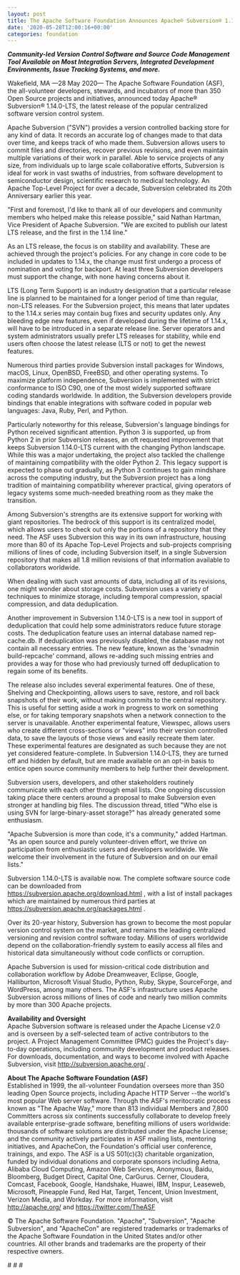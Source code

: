 ```yaml
---
layout: post
title: The Apache Software Foundation Announces Apache® Subversion® 1.14.0-LTS
date: '2020-05-28T12:00:16+00:00'
categories: foundation
---
```

<p><b><i>Community-led Version Control Software and Source Code Management Tool Available on Most Integration Servers, Integrated Development Environments, Issue Tracking Systems, and more.</i></b><br></p><p><span style="font-size: 14px;">Wakefield, MA —28 May 2020— The Apache Software Foundation (ASF), the all-volunteer developers, stewards, and incubators of more than 350 Open Source projects and initiatives, announced today Apache® Subversion® 1.14.0-LTS, the latest release of the popular centralized software version control system.</span></p><p><span style="font-size: 14px;">Apache Subversion ("SVN") provides a version controlled backing store for any kind of data. It records an accurate log of changes made to that data over time, and keeps track of who made them. Subversion allows users to commit files and directories, recover previous revisions, and even maintain multiple variations of their work in parallel. Able to service projects of any size, from individuals up to large scale collaborative efforts, Subversion is ideal for work in vast swaths of industries, from software development to semiconductor design, scientific research to medical technology. An Apache Top-Level Project for over a decade, Subversion celebrated its 20th Anniversary earlier this year.</span></p><p><span style="font-size: 14px;">"First and foremost, I'd like to thank all of our developers and community members who helped make this release possible," said Nathan Hartman, Vice President of Apache Subversion. "We are excited to publish our latest LTS release, and the first in the 1.14 line."</span></p><p><span style="font-size: 14px;">As an LTS release, the focus is on stability and availability. These are achieved through the project's policies. For any change in core code to be included in updates to 1.14.x, the change must first undergo a process of nomination and voting for backport. At least three Subversion developers must support the change, with none having concerns about it.</span></p><p><span style="font-size: 14px;">LTS (Long Term Support) is an industry designation that a particular release line is planned to be maintained for a longer period of time than regular, non-LTS releases. For the Subversion project, this means that later updates to the 1.14.x series may contain bug fixes and security updates only. Any bleeding edge new features, even if developed during the lifetime of 1.14.x, will have to be introduced in a separate release line. Server operators and system administrators usually prefer LTS releases for stability, while end users often choose the latest release (LTS or not) to get the newest features.</span></p><p><span style="font-size: 14px;">Numerous third parties provide Subversion install packages for Windows, macOS, Linux, OpenBSD, FreeBSD, and other operating systems. To maximize platform independence, Subversion is implemented with strict conformance to ISO C90, one of the most widely supported software coding standards worldwide. In addition, the Subversion developers provide bindings that enable integrations with software coded in popular web languages: Java, Ruby, Perl, and Python.</span></p><p><span style="font-size: 14px;">Particularly noteworthy for this release, Subversion's language bindings for Python received significant attention. Python 3 is supported, up from Python 2 in prior Subversion releases, an oft requested improvement that keeps Subversion 1.14.0-LTS current with the changing Python landscape. While this was a major undertaking, the project also tackled the challenge of maintaining compatibility with the older Python 2. This legacy support is expected to phase out gradually, as Python 3 continues to gain mindshare across the computing industry, but the Subversion project has a long tradition of maintaining compatibility wherever practical, giving operators of legacy systems some much-needed breathing room as they make the transition.</span></p><p><span style="font-size: 14px;">Among Subversion's strengths are its extensive support for working with giant repositories. The bedrock of this support is its centralized model, which allows users to check out only the portions of a repository that they need. The ASF uses Subversion this way in its own infrastructure, housing more than 80 of its Apache Top-Level Projects and sub-projects comprising millions of lines of code, including Subversion itself, in a single Subversion repository that makes all 1.8 million revisions of that information available to collaborators worldwide.</span></p><p><span style="font-size: 14px;">When dealing with such vast amounts of data, including all of its revisions, one might wonder about storage costs. Subversion uses a variety of techniques to minimize storage, including temporal compression, spacial compression, and data deduplication.</span></p><p><span style="font-size: 14px;">Another improvement in Subversion 1.14.0-LTS is a new tool in support of deduplication that could help some administrators reduce future storage costs. The deduplication feature uses an internal database named rep-cache.db. If deduplication was previously disabled, the database may not contain all necessary entries. The new feature, known as the 'svnadmin build-repcache' command, allows re-adding such missing entries and provides a way for those who had previously turned off deduplication to regain some of its benefits.</span></p><p><span style="font-size: 14px;">The release also includes several experimental features. One of these, Shelving and Checkpointing, allows users to save, restore, and roll back snapshots of their work, without making commits to the central repository. This is useful for setting aside a work in progress to work on something else, or for taking temporary snapshots when a network connection to the server is unavailable. Another experimental feature, Viewspec, allows users who create different cross-sections or "views" into their version controlled data, to save the layouts of those views and easily recreate them later. These experimental features are designated as such because they are not yet considered feature-complete. In Subversion 1.14.0-LTS, they are turned off and hidden by default, but are made available on an opt-in basis to entice open source community members to help further their development.</span></p><p><span style="font-size: 14px;">Subversion users, developers, and other stakeholders routinely communicate with each other through email lists. One ongoing discussion taking place there centers around a proposal to make Subversion even stronger at handling big files. The discussion thread, titled "Who else is using SVN for large-binary-asset storage?" has already generated some enthusiasm.</span></p><p><span style="font-size: 14px;">"Apache Subversion is more than code, it's a community," added Hartman. "As an open source and purely volunteer-driven effort, we thrive on participation from enthusiastic users and developers worldwide. We welcome their involvement in the future of Subversion and on our email lists."</span></p><p><span style="font-size: 14px;">Subversion 1.14.0-LTS is available now. The complete software source code can be downloaded from </span><a href="https://subversion.apache.org/download.html" target="_blank">https://subversion.apache.org/download.html</a><a href="https://subversion.apache.org/download.html" target="_blank"></a>&nbsp;,<span style="font-size: 14px;">&nbsp;with a list of install packages which are maintained by numerous third parties at </span><a href="https://subversion.apache.org/packages.html" target="_blank">https://subversion.apache.org/packages.html</a><span style="font-size: 14px;">&nbsp;.</span></p><p><span style="font-size: 14px;">Over its 20-year history, Subversion has grown to become the most popular version control system on the market, and remains the leading centralized versioning and revision control software today. Millions of users worldwide depend on the collaboration-friendly system to easily access all files and historical data simultaneously without code conflicts or corruption.&nbsp;</span></p><p><span style="font-size: 14px;">Apache Subversion is used for mission-critical code distribution and collaboration workflow by Adobe Dreamweaver, Eclipse, Google, Halliburton, Microsoft Visual Studio, Python, Ruby, Skype, SourceForge, and WordPress, among many others. The ASF's infrastructure uses Apache Subversion across millions of lines of code and nearly two million commits by more than 300 Apache projects.</span></p><p><span style="font-size: 14px;"><b>Availability and Oversight<br></b></span>Apache Subversion software is released under the Apache License v2.0 and is overseen by a self-selected team of active contributors to the project. A Project Management Committee (PMC) guides the Project's day-to-day operations, including community development and product releases. For downloads, documentation, and ways to become involved with Apache Subversion, visit <a href="http://subversion.apache.org/" target="_blank" style="background-color: rgb(255, 255, 255);">http://subversion.apache.org/</a>&nbsp;.</p><p><span style="font-size: 14px;"><b>About The Apache Software Foundation (ASF)<br></b></span>Established in 1999, the all-volunteer Foundation oversees more than 350 leading Open Source projects, including Apache HTTP Server --the world's most popular Web server software. Through the ASF's meritocratic process known as "The Apache Way," more than 813 individual Members and 7,800 Committers across six continents successfully collaborate to develop freely available enterprise-grade software, benefiting millions of users worldwide: thousands of software solutions are distributed under the Apache License; and the community actively participates in ASF mailing lists, mentoring initiatives, and ApacheCon, the Foundation's official user conference, trainings, and expo. The ASF is a US 501(c)(3) charitable organization, funded by individual donations and corporate sponsors including Aetna, Alibaba Cloud Computing, Amazon Web Services, Anonymous, Baidu, Bloomberg, Budget Direct, Capital One, CarGurus. Cerner, Cloudera, Comcast, Facebook, Google, Handshake, Huawei, IBM, Inspur, Leaseweb, Microsoft, Pineapple Fund, Red Hat, Target, Tencent, Union Investment, Verizon Media, and Workday. For more information, visit <a href="http://apache.org/" target="_blank" style="background-color: rgb(255, 255, 255);">http://apache.org/</a>&nbsp;and <a href="https://twitter.com/TheASF" target="_blank" style="background-color: rgb(255, 255, 255);">https://twitter.com/TheASF</a>&nbsp;</p><p><span style="font-size: 14px;">© The Apache Software Foundation. "Apache", "Subversion", "Apache Subversion", and "ApacheCon" are registered trademarks or trademarks of the Apache Software Foundation in the United States and/or other countries. All other brands and trademarks are the property of their respective owners.</span></p><p><span style="font-size: 14px;"># # #</span></p>
